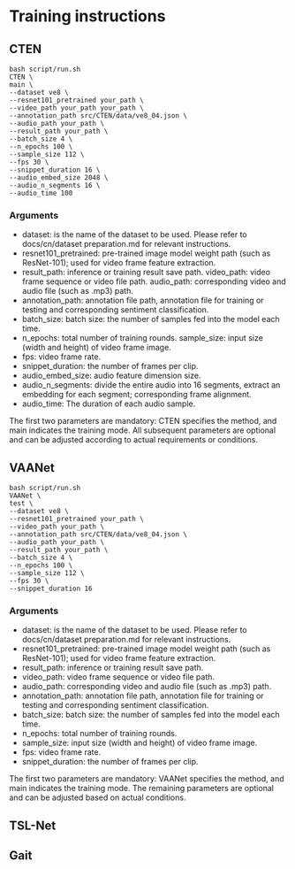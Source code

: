 # Training instructions

## CTEN

```
bash script/run.sh 
CTEN \
main \
--dataset ve8 \
--resnet101_pretrained your_path \
--video_path your_path your_path \
--annotation_path src/CTEN/data/ve8_04.json \
--audio_path your_path \
--result_path your_path \
--batch_size 4 \
--n_epochs 100 \
--sample_size 112 \
--fps 30 \
--snippet_duration 16 \
--audio_embed_size 2048 \
--audio_n_segments 16 \
--audio_time 100
```
### Arguments
- dataset: is the name of the dataset to be used. Please refer to docs/cn/dataset preparation.md for relevant instructions.
- resnet101_pretrained: pre-trained image model weight path (such as ResNet-101); used for video frame feature extraction.
- result_path: inference or training result save path.
video_path: video frame sequence or video file path.
audio_path: corresponding video and audio file (such as .mp3) path.
- annotation_path: annotation file path, annotation file for training or testing and corresponding sentiment classification.
- batch_size: batch size: the number of samples fed into the model each time.
- n_epochs: total number of training rounds.
sample_size: input size (width and height) of video frame image.
- fps: video frame rate.
- snippet_duration: the number of frames per clip.
- audio_embed_size: audio feature dimension size.
- audio_n_segments: divide the entire audio into 16 segments, extract an embedding for each segment; corresponding frame alignment.
- audio_time: The duration of each audio sample.


The first two parameters are mandatory: CTEN specifies the method, and main indicates the training mode. All subsequent parameters are optional and can be adjusted according to actual requirements or conditions.


## VAANet

```
bash script/run.sh 
VAANet \
test \
--dataset ve8 \
--resnet101_pretrained your_path \
--video_path your_path \
--annotation_path src/CTEN/data/ve8_04.json \
--audio_path your_path \
--result_path your_path \
--batch_size 4 \
--n_epochs 100 \
--sample_size 112 \
--fps 30 \
--snippet_duration 16 
```

### Arguments
- dataset: is the name of the dataset to be used. Please refer to docs/cn/dataset preparation.md for relevant instructions.
- resnet101_pretrained: pre-trained image model weight path (such as ResNet-101); used for video frame feature extraction.
- result_path: inference or training result save path.
- video_path: video frame sequence or video file path.
- audio_path: corresponding video and audio file (such as .mp3) path.
- annotation_path: annotation file path, annotation file for training or testing and corresponding sentiment classification.
- batch_size: batch size: the number of samples fed into the model each time.
- n_epochs: total number of training rounds.
- sample_size: input size (width and height) of video frame image.
- fps: video frame rate.
- snippet_duration: the number of frames per clip.

The first two parameters are mandatory: VAANet specifies the method, and main indicates the training mode. The remaining parameters are optional and can be adjusted based on actual conditions.


## TSL-Net
## Gait
